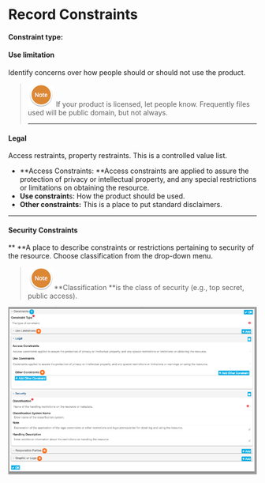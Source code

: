 # Record Constraints

#### Constraint type:

#### **Use limitation**

Identify concerns over how people should or should not use the product.

> ![](/assets/NoteSmall.png) If your product is licensed, let people know. Frequently files used will be public domain, but not always.
>
> ---

#### **Legal**

 Access restraints, property restraints.  This is a controlled value list.

* **Access Constraints: **Access constraints are applied to assure the protection of privacy or intellectual property, and any special restrictions or limitations on obtaining the resource.
* **Use constraint**s: How the product should be used.
* **Other constraints:** This is a place to put standard disclaimers.

---

#### **Security Constraints**

** **A place to describe constraints or restrictions pertaining to security of the resource.  Choose classification from the drop-down menu.

> ![](/assets/NoteSmall.png)**Classification **is the class of security \(e.g., top secret, public access\).



![](/assets/ConstraintsScreenshot.png)


